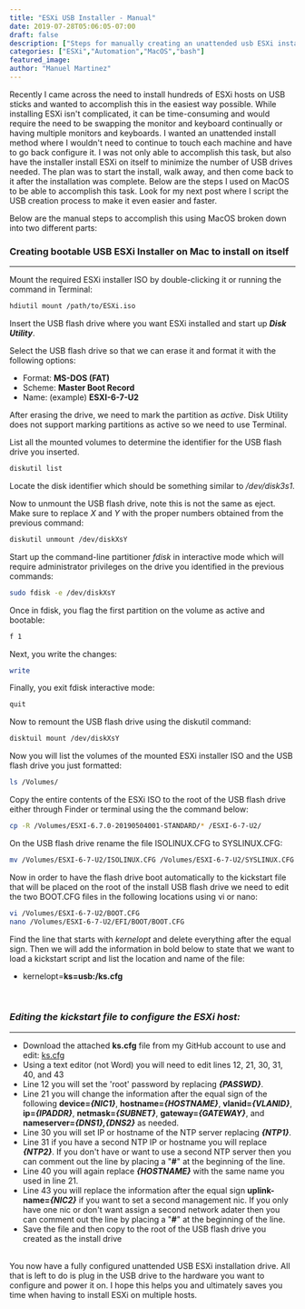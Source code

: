 ```yaml
---
title: "ESXi USB Installer - Manual"
date: 2019-07-28T05:06:05-07:00
draft: false
description: ["Steps for manually creating an unattended usb ESXi installer"]
categories: ["ESXi","Automation","MacOS","bash"]
featured_image:
author: "Manuel Martinez"
---
```


Recently I came across the need to install hundreds of ESXi hosts on USB sticks and wanted to accomplish this in the easiest way possible. While installing ESXi isn't complicated, it can be time-consuming and would require the need to be swapping the monitor and keyboard continually or having multiple monitors and keyboards. I wanted an unattended install method where I wouldn't need to continue to touch each machine and have to go back configure it. I was not only able to accomplish this task, but also have the installer install ESXi on itself to minimize the number of USB drives needed. The plan was to start the install, walk away, and then come back to it after the installation was complete. Below are the steps I used on MacOS to be able to accomplish this task. Look for my next post where I script the USB creation process to make it even easier and faster.

Below are the manual steps to accomplish this using MacOS broken down into two different parts:
<br>
### Creating bootable USB ESXi Installer on Mac to install on itself
***
Mount the required ESXi installer ISO by double-clicking it or running the command in Terminal:

```bash
hdiutil mount /path/to/ESXi.iso
```  

Insert the USB flash drive where you want ESXi installed and start up __*Disk Utility*__.  

Select the USB flash drive so that we can erase it and format it with the following options:  

* Format: **MS-DOS (FAT)**  
* Scheme: **Master Boot Record**  
* Name: (example) **ESXI-6-7-U2**  

After erasing the drive, we need to mark the partition as _active_. Disk Utility does not support marking partitions as active so we need to use Terminal.  

List all the mounted volumes to determine the identifier for the USB flash drive you inserted.  

```bash
diskutil list
```  

Locate the disk identifier which should be something similar to */dev/disk3s1*.

Now to unmount the USB flash drive, note this is not the same as eject. Make sure to replace *X* and *Y* with the proper numbers obtained from the previous command:

```bash
diskutil unmount /dev/diskXsY
```

Start up the command-line partitioner *fdisk* in interactive mode which will require administrator privileges on the drive you identified in the previous commands:

```bash
sudo fdisk -e /dev/diskXsY
```

Once in fdisk, you flag the first partition on the volume as active and bootable:

```bash
f 1
```

Next, you write the changes:
    
```bash
write
```

Finally, you exit fdisk interactive mode:

```bash
quit
```

Now to remount the USB flash drive using the diskutil command:

```bash
disktuil mount /dev/diskXsY
```

Now you will list the volumes of the mounted ESXi installer ISO and the USB flash drive you just formatted:
```bash
ls /Volumes/
```

Copy the entire contents of the ESXi ISO to the root of the USB flash drive either through Finder or terminal using the the command below:  

```bash
cp -R /Volumes/ESXI-6.7.0-20190504001-STANDARD/* /ESXI-6-7-U2/
```

On the USB flash drive rename the file ISOLINUX.CFG to SYSLINUX.CFG:

```bash
mv /Volumes/ESXI-6-7-U2/ISOLINUX.CFG /Volumes/ESXI-6-7-U2/SYSLINUX.CFG
```

Now in order to have the flash drive boot automatically to the kickstart file that will be placed on the root of the install USB flash drive we need to edit the two BOOT.CFG files in the following locations using vi or nano:

```bash
vi /Volumes/ESXI-6-7-U2/BOOT.CFG
nano /Volumes/ESXI-6-7-U2/EFI/BOOT/BOOT.CFG
```

Find the line that starts with _kernelopt_ and delete everything after the equal sign. Then we will add the information in bold below to state that we want to load a kickstart script and list the location and name of the file:  

* kernelopt=**ks=usb:/ks.cfg**  
<br>

### _Editing the kickstart file to configure the ESXi host:_  

---

+ Download the attached **ks.cfg** file from my GitHub account to use and edit: [ks.cfg](https://github.com/datacenterjourney/miscellaneous_files/blob/master/ks.cfg "download ks.cfg file")
+ Using a text editor (not Word) you will need to edit lines 12, 21, 30, 31, 40, and 43  
+ Line 12 you will set the 'root' password by replacing **_{PASSWD}_**.  
+ Line 21 you will change the information after the equal sign of the following **device=_{NIC1}_**, **hostname=_{HOSTNAME}_**, **vlanid=_{VLANID}_**, **ip=_{IPADDR}_**, **netmask=_{SUBNET}_**, **gateway=_{GATEWAY}_**, and **nameserver=_{DNS1},{DNS2}_** as needed.
+ Line 30 you will set IP or hostname of the NTP server replacing **_{NTP1}_**.
+ Line 31 if you have a second NTP IP or hostname you will replace **_{NTP2}_**. If you don't have or want to use a second NTP server then you can comment out the line by placing a "**#**" at the beginning of the line.
+ Line 40 you will again replace **_{HOSTNAME}_** with the same name you used in line 21.
+ Line 43 you will replace the information after the equal sign **uplink-name=_{NIC2}_** if you want to set a second management nic. If you only have one nic or don't want assign a second network adater then you can comment out the line by placing a "**#**" at the beginning of the line.
+ Save the file and then copy to the root of the USB flash drive you created as the install drive


<br>
You now have a fully configured unattended USB ESXi installation drive. All that is left to do is plug in the USB drive to the hardware you want to configure and power it on. I hope this helps you and ultimately saves you time when having to install ESXi on multiple hosts.
